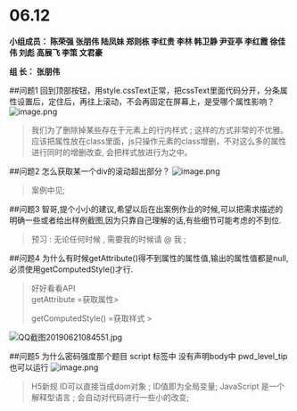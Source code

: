 # **06.12**

**小组成员： 陈荣强 张朋伟 陆凤妹  郑则栋 李红贵 李林 韩卫静 尹亚亭 李红霞  徐佳伟  刘彪  高展飞 李策  文君豪**

**组       长： 张朋伟**


##问题1  回到顶部按钮，用style.cssText正常，把cssText里面代码分开，分条属性设置后，定住后，再往上滚动，不会再固定在屏幕上，是受哪个属性影响？
![image.png](https://images.gitee.com/uploads/images/2019/0621/080642_5327c136_5067933.png)

> 我们为了删除掉某些存在于元素上的行内样式 ; 这样的方式非常的不优雅。 
> 应该把属性放在class里面，js只操作元素的class增删，不对这么多的属性进行同时的增删改查, 会把样式放进行为之中。

##问题2  怎么获取某一个div的滚动超出部分？
![image.png](https://images.gitee.com/uploads/images/2019/0621/080642_e4b0979e_5067933.png)
> 案例中见;

##问题3  智哥,提个小小的建议,希望以后在出案例作业的时候,可以把需求描述的明确一些或者给出样例截图,因为只靠自己理解的话,有些细节可能考虑的不到位.

> 预习 : 无论任何时候 , 需要我的时候请 @ 我 ;

##问题4  为什么有时候getAttribute()得不到属性的属性值,输出的属性值都是null,必须使用getComputedStyle()才行. 

> 好好看看API   
> getAttribute =获取属性> <div class="box">
> getComputedStyle()  =获取样式 >  <div style="display:block">

![QQ截图20190621084551.jpg](https://upload-images.jianshu.io/upload_images/2845301-6f3a485c2731e064.jpg?imageMogr2/auto-orient/strip%7CimageView2/2/w/1240)


##问题5  为什么密码强度那个题目  script 标签中 没有声明body中 pwd_level_tip 也可以运行
![image.png](https://upload-images.jianshu.io/upload_images/2845301-6d2e9a5f0107fc8a.png?imageMogr2/auto-orient/strip%7CimageView2/2/w/1240)

> H5新规 ID可以直接当成dom对象 ; ID值即为全局变量;
> JavaScript 是一个解释型语言 ; 会自动对代码进行一些小的改变;
  
